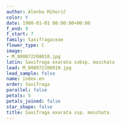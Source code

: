 ```yaml
---
author: Alenka Mihorič
color: Y
date: 1900-01-01 00:00:00+00:00
f_end: 9
f_start: 7
family: Saxifragaceae
flower_type: C
image:
- M_008072208010.jpg
latin: Saxifraga exarata subsp. moschata
lead: M_008072208010.jpg
lead_sample: false
name: index.en
order: Saxifraga
parallel: false
petals: 5
petals_joined: false
star_shape: false
title: Saxifraga exarata ssp. moschata
---
```

